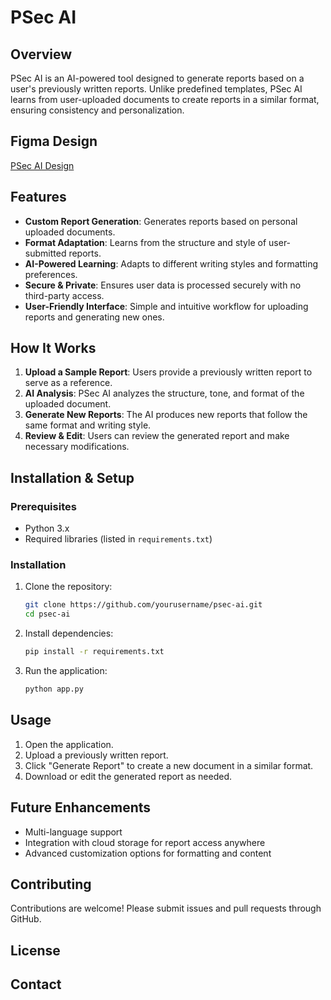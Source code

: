 # PSec AI

## Overview
PSec AI is an AI-powered tool designed to generate reports based on a user's previously written reports. Unlike predefined templates, PSec AI learns from user-uploaded documents to create reports in a similar format, ensuring consistency and personalization.

## Figma Design
[PSec AI Design](https://www.figma.com/design/XmqwYk5dCXE9R7ld42o1EK/PSec-AI?node-id=0-1&t=7sQHeB7RQ8tFhBnl-1)

## Features
- **Custom Report Generation**: Generates reports based on personal uploaded documents.
- **Format Adaptation**: Learns from the structure and style of user-submitted reports.
- **AI-Powered Learning**: Adapts to different writing styles and formatting preferences.
- **Secure & Private**: Ensures user data is processed securely with no third-party access.
- **User-Friendly Interface**: Simple and intuitive workflow for uploading reports and generating new ones.

## How It Works
1. **Upload a Sample Report**: Users provide a previously written report to serve as a reference.
2. **AI Analysis**: PSec AI analyzes the structure, tone, and format of the uploaded document.
3. **Generate New Reports**: The AI produces new reports that follow the same format and writing style.
4. **Review & Edit**: Users can review the generated report and make necessary modifications.

## Installation & Setup
### Prerequisites
- Python 3.x
- Required libraries (listed in `requirements.txt`)

### Installation
1. Clone the repository:
   ```sh
   git clone https://github.com/yourusername/psec-ai.git
   cd psec-ai
   ```
2. Install dependencies:
   ```sh
   pip install -r requirements.txt
   ```
3. Run the application:
   ```sh
   python app.py
   ```

## Usage
1. Open the application.
2. Upload a previously written report.
3. Click "Generate Report" to create a new document in a similar format.
4. Download or edit the generated report as needed.

## Future Enhancements
- Multi-language support
- Integration with cloud storage for report access anywhere
- Advanced customization options for formatting and content

## Contributing
Contributions are welcome! Please submit issues and pull requests through GitHub.

## License


## Contact


